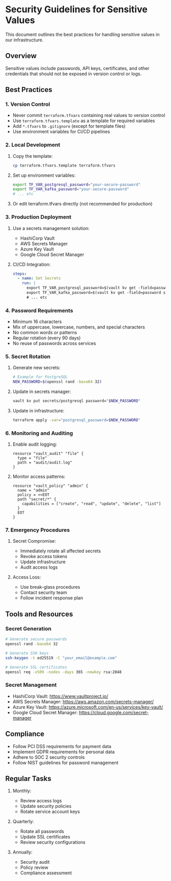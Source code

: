 # Security Guidelines for Sensitive Values

This document outlines the best practices for handling sensitive values in our infrastructure.

## Overview

Sensitive values include passwords, API keys, certificates, and other credentials that should not be exposed in version control or logs.

## Best Practices

### 1. Version Control

- Never commit `terraform.tfvars` containing real values to version control
- Use `terraform.tfvars.template` as a template for required variables
- Add `*.tfvars` to `.gitignore` (except for template files)
- Use environment variables for CI/CD pipelines

### 2. Local Development

1. Copy the template:
   ```bash
   cp terraform.tfvars.template terraform.tfvars
   ```

2. Set up environment variables:
   ```bash
   export TF_VAR_postgresql_password="your-secure-password"
   export TF_VAR_kafka_password="your-secure-password"
   # ... etc
   ```

3. Or edit terraform.tfvars directly (not recommended for production)

### 3. Production Deployment

1. Use a secrets management solution:
   - HashiCorp Vault
   - AWS Secrets Manager
   - Azure Key Vault
   - Google Cloud Secret Manager

2. CI/CD Integration:
   ```yaml
   steps:
     - name: Set Secrets
       run: |
         export TF_VAR_postgresql_password=$(vault kv get -field=password secrets/postgresql)
         export TF_VAR_kafka_password=$(vault kv get -field=password secrets/kafka)
         # ... etc
   ```

### 4. Password Requirements

- Minimum 16 characters
- Mix of uppercase, lowercase, numbers, and special characters
- No common words or patterns
- Regular rotation (every 90 days)
- No reuse of passwords across services

### 5. Secret Rotation

1. Generate new secrets:
   ```bash
   # Example for PostgreSQL
   NEW_PASSWORD=$(openssl rand -base64 32)
   ```

2. Update in secrets manager:
   ```bash
   vault kv put secrets/postgresql password="$NEW_PASSWORD"
   ```

3. Update in infrastructure:
   ```bash
   terraform apply -var="postgresql_password=$NEW_PASSWORD"
   ```

### 6. Monitoring and Auditing

1. Enable audit logging:
   ```hcl
   resource "vault_audit" "file" {
     type = "file"
     path = "audit/audit.log"
   }
   ```

2. Monitor access patterns:
   ```hcl
   resource "vault_policy" "admin" {
     name = "admin"
     policy = <<EOT
     path "secret/*" {
       capabilities = ["create", "read", "update", "delete", "list"]
     }
     EOT
   }
   ```

### 7. Emergency Procedures

1. Secret Compromise:
   - Immediately rotate all affected secrets
   - Revoke access tokens
   - Update infrastructure
   - Audit access logs

2. Access Loss:
   - Use break-glass procedures
   - Contact security team
   - Follow incident response plan

## Tools and Resources

### Secret Generation
```bash
# Generate secure passwords
openssl rand -base64 32

# Generate SSH keys
ssh-keygen -t ed25519 -C "your_email@example.com"

# Generate SSL certificates
openssl req -x509 -nodes -days 365 -newkey rsa:2048
```

### Secret Management
- HashiCorp Vault: https://www.vaultproject.io/
- AWS Secrets Manager: https://aws.amazon.com/secrets-manager/
- Azure Key Vault: https://azure.microsoft.com/en-us/services/key-vault/
- Google Cloud Secret Manager: https://cloud.google.com/secret-manager

## Compliance

- Follow PCI DSS requirements for payment data
- Implement GDPR requirements for personal data
- Adhere to SOC 2 security controls
- Follow NIST guidelines for password management

## Regular Tasks

1. Monthly:
   - Review access logs
   - Update security policies
   - Rotate service account keys

2. Quarterly:
   - Rotate all passwords
   - Update SSL certificates
   - Review security configurations

3. Annually:
   - Security audit
   - Policy review
   - Compliance assessment 